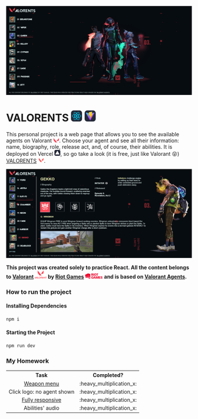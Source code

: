<div align="center">
  <img src="/IMAGES/VALORENTS.png" alt="VALORENTS Image" width=750>
</div>

# VALORENTS <img src="/IMAGES/React-Dark.svg" width=30 alt="React Icon"> <img src="/IMAGES/Vite-Dark.svg" width=30 alt="Vite Icon">
 
This personal project is a web page that allows you to see the available agents on Valorant <img src="/IMAGES/vLogo.png" width=16 alt="Valorant Icon">. Choose your agent and see all their information: name, biography, role, release act, and, of course, their abilities. It is deployed on Vercel <img src="/IMAGES/Vercel-Dark.svg" width=16 alt="Vercel Icon">, so go take a look (it is free, just like Valorant :stuck_out_tongue_closed_eyes:) [VALORENTS](https://not-wordle-navy.vercel.app/) <img src="/public/favicon.ico" width=16 alt="Valorant Icon">.

<div align="center">
  <img src="/IMAGES/agent.png" alt="VALORENTS Image" width=750>
</div>

**This project was created solely to practice React. All the content belongs to [Valorant](https://playvalorant.com/en-us/) <img src="/IMAGES/valorantLogo.png" width=32 alt="Valorant Logo"> by [Riot Games](https://www.riotgames.com/en) <img src="/IMAGES/riotGamesLogo.png" width=48 alt="Riot Games Logo"> and is based on [Valorant Agents](https://playvalorant.com/en-us/agents/).**

### How to run the project

#### Installing Dependencies

```bash
npm i
```

#### Starting the Project

```bash
npm run dev
```

### My Homework

<table>
  <tr>
    <th align="center">Task</th>
    <th align="center">Completed?</th>
  </tr>
  <tr>
    <td align="center">
      <a href="https://www.youtube.com/watch?v=ZZduhrDkSBY" target="_blank">Weapon menu</a> 
    </td>
    <td align="center">
      :heavy_multiplication_x:
    </td>
  </tr>
  <tr>
    <td align="center">
      Click logo: no agent shown
    </td>
    <td align="center">
      :heavy_multiplication_x:
    </td>
  </tr>
    <tr>
    <td align="center">
      <a href="https://www.youtube.com/watch?v=R610XnTVwIo" target="_blank">Fully responsive</a> 
    </td>
    <td align="center">
      :heavy_multiplication_x:
    </td>
  </tr>
    </tr>
    <tr>
    <td align="center">
      Abilities' audio
    </td>
    <td align="center">
      :heavy_multiplication_x:
    </td>
  </tr>
</table>




